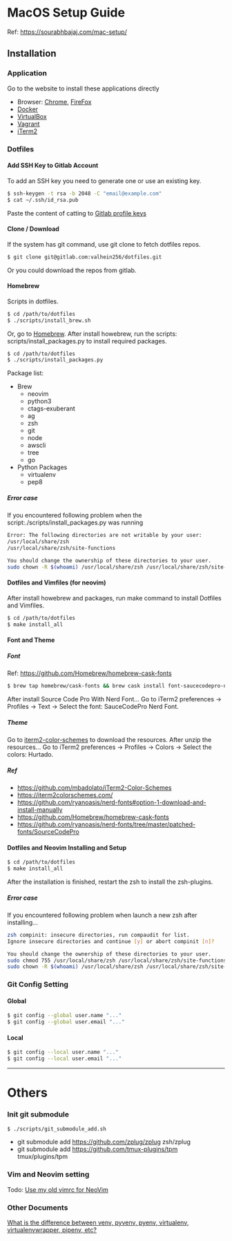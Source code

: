 # MacOS Setup Guide
Ref: https://sourabhbajaj.com/mac-setup/
## Installation
### Application
Go to the website to install these applications directly
* Browser: [Chrome], [FireFox]
* [Docker]
* [VirtualBox]
* [Vagrant]
* [iTerm2]

### Dotfiles
#### Add SSH Key to Gitlab Account
To add an SSH key you need to generate one or use an existing key.
```sh
$ ssh-keygen -t rsa -b 2048 -C "email@example.com"
$ cat ~/.ssh/id_rsa.pub
```
Paste the content of catting to [Gitlab profile keys]
#### Clone / Download
If the system has git command, use git clone to fetch dotfiles repos.
```sh
$ git clone git@gitlab.com:valhein256/dotfiles.git
```
Or you could download the repos from gitlab.

#### Homebrew
Scripts in dotfiles.
```sh
$ cd /path/to/dotfiles
$ ./scripts/install_brew.sh
```
Or, go to [Homebrew].
After install howebrew, run the scripts: scripts/install_packages.py to install required packages.
```sh
$ cd /path/to/dotfiles
$ ./scripts/install_packages.py
```
Package list:
* Brew
    * neovim 
    * python3 
    * ctags-exuberant 
    * ag 
    * zsh 
    * git 
    * node 
    * awscli 
    * tree 
    * go
* Python Packages
    * virtualenv
    * pep8

##### Error case
If you encountered following problem when the script:./scripts/install_packages.py was running
```sh
Error: The following directories are not writable by your user:
/usr/local/share/zsh
/usr/local/share/zsh/site-functions

You should change the ownership of these directories to your user.
sudo chown -R $(whoami) /usr/local/share/zsh /usr/local/share/zsh/site-functions
```
#### Dotfiles and Vimfiles (for neovim)
After install howebrew and packages, run make command to install Dotfiles and Vimfiles.
```sh
$ cd /path/to/dotfiles
$ make install_all
```
#### Font and Theme
##### Font
Ref: https://github.com/Homebrew/homebrew-cask-fonts
```sh
$ brew tap homebrew/cask-fonts && brew cask install font-saucecodepro-nerd-font # Install Source Code Pro With Nerd Font.
```
After install Source Code Pro With Nerd Font...
Go to iTerm2 preferences -> Profiles -> Text -> Select the font: SauceCodePro Nerd Font.
##### Theme
Go to [iterm2-color-schemes] to download the resources.
After unzip the resources...
Go to iTerm2 preferences -> Profiles -> Colors -> Select the colors: Hurtado.
##### Ref
* https://github.com/mbadolato/iTerm2-Color-Schemes
* https://iterm2colorschemes.com/
* https://github.com/ryanoasis/nerd-fonts#option-1-download-and-install-manually
* https://github.com/Homebrew/homebrew-cask-fonts
* https://github.com/ryanoasis/nerd-fonts/tree/master/patched-fonts/SourceCodePro
#### Dotfiles and Neovim Installing and Setup
```sh
$ cd /path/to/dotfiles
$ make install_all
```
After the installation is finished, restart the zsh to install the zsh-plugins.
##### Error case
If you encountered following problem when launch a new zsh after installing... 
```sh
zsh compinit: insecure directories, run compaudit for list.
Ignore insecure directories and continue [y] or abort compinit [n]? 

You should change the ownership of these directories to your user.
sudo chmod 755 /usr/local/share/zsh /usr/local/share/zsh/site-functions 
sudo chown -R $(whoami) /usr/local/share/zsh /usr/local/share/zsh/site-functions
```
### Git Config Setting
#### Global
```sh
$ git config --global user.name "..."
$ git config --global user.email "..."
```
#### Local
```sh
$ git config --local user.name "..."
$ git config --local user.email "..."
```
---------
# Others
### Init git submodule
```sh
$ ./scripts/git_submodule_add.sh
```
* git submodule add https://github.com/zplug/zplug zsh/zplug
* git submodule add https://github.com/tmux-plugins/tpm tmux/plugins/tpm
### Vim and Neovim setting
Todo: [Use my old vimrc for NeoVim]

### Other Documents
[What is the difference between venv, pyvenv, pyenv, virtualenv, virtualenvwrapper, pipenv, etc?]

   [Chrome]: <https://www.google.com/chrome/?brand=CHBD&gclid=CjwKCAjw34n5BRA9EiwA2u9k30fBEMblRcv82Os1vwt6z4tOarneYbf-eOGCF4Uy7kVNs4MxcmpE6xoC4lUQAvD_BwE&gclsrc=aw.ds>
   [Firefox]: <https://www.mozilla.org/en-US/>
   [Docker]: <https://www.docker.com/>
   [virtualbox]: <https://www.virtualbox.org/>
   [vagrant]: <https://www.vagrantup.com/>
   [iTerm2]: <https://www.iterm2.com/>
   [Homebrew]: <https://brew.sh/>
   [iterm2-color-schemes]: <https://iterm2colorschemes.com/>
   [Use my old vimrc for NeoVim]: <https://blog.m157q.tw/posts/2018/07/23/use-my-old-vimrc-for-neovim/>
   [What is the difference between venv, pyvenv, pyenv, virtualenv, virtualenvwrapper, pipenv, etc?]: <https://stackoverflow.com/questions/41573587/what-is-the-difference-between-venv-pyvenv-pyenv-virtualenv-virtualenvwrappe/41573588#41573588>
   [Use my old vimrc for NeoVim]: <https://blog.m157q.tw/posts/2018/07/23/use-my-old-vimrc-for-neovim/>
   [Gitlab profile keys]: <https://gitlab.com/-/profile/keys>

